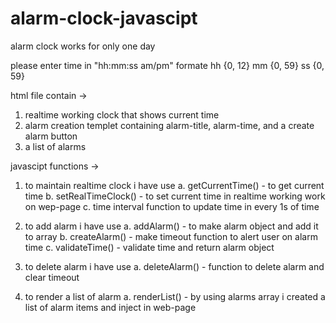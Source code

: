 # alarm-clock-javascipt
alarm clock works for only one day



please enter time in "hh:mm:ss am/pm" formate
hh {0, 12}
mm {0, 59}
ss {0, 59}

html file contain ->
1. realtime working clock that shows current time
2. alarm creation templet containing alarm-title, alarm-time, and a create alarm button
3. a list of alarms


javascipt functions ->
1. to maintain realtime clock i have use
  a. getCurrentTime() - to get current time
  b. setRealTimeClock() - to set current time in realtime working work on wep-page
  c. time interval function to update time in every 1s of time
  
2. to add alarm i have use
  a. addAlarm() - to make alarm object and add it to array
  b. createAlarm() - make timeout function to alert user on alarm time
  c. validateTime() - validate time and return alarm object
  
3. to delete alarm i have use
  a. deleteAlarm() - function to delete alarm and clear timeout
  
4. to render a list of alarm
  a. renderList() - by using alarms array i created a list of alarm items and inject in web-page

